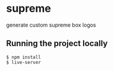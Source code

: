 # supreme
generate custom supreme box logos

## Running the project locally
```
$ npm install
$ live-server
```